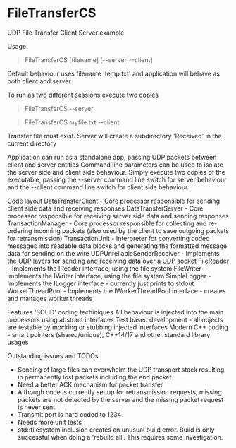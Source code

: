 # FileTransferCS
UDP File Transfer Client Server example

Usage:
> FileTransferCS [filename] [--server|--client]

Default behaviour uses filename 'temp.txt' and application will behave as both client and server.

To run as two different sessions execute two copies
> FileTransferCS --server

> FileTransferCS myfile.txt --client

Transfer file must exist.  Server will create a subdirectory 'Received' in the current directory

Application can run as a standalone app, passing UDP packets between client and server entities
Command line parameters can be used to isolate the server side and client side behaviour.  Simply execute two copies of the executable, passing the --server command line switch
for server behaviour and the --client command line switch for client side behaviour.

Code layout
DataTransferClient - Core processor responsible for sending client side data and receiving responses
DataTransferServer - Core processor responsible for receiving server side data and sending responses
TransactionManager - Core processor responsible for collecting and re-ordering incoming packets (also used by the client to save outgoing packets for retransmission)
TransactionUnit - Interpreter for converting coded messages into readable data blocks and generating the formatted message data for sending on the wire
UDPUnreliableSenderReceiver - Implements the UDP layers for sending and receiving data over a UDP socket
FileReader - Implements the IReader interface, using the file system
FileWriter - Implements the IWriter interface, using the file system
SimpleLogger - Implements the ILogger interface - currently just prints to stdout
WorkerThreadPool - Implements the IWorkerThreadPool interface - creates and manages worker threads

Features
'SOLID' coding techiniques
All behaviour is injected into the main processors using abstract interfaces
Test based development - all objects are testable by mocking or stubbing injected interfaces
Modern C++ coding - smart pointers (shared/unique), C++14/17 and other standard library usages


Outstanding issues and TODOs
- Sending of large files can overwhelm the UDP transport stack resulting in permanently lost packets including the end packet
- Need a better ACK mechanism for packet transfer
- Although code is currently set up for retransmission requests, missing packets are not detected by the server and the missing packet
  request is never sent
- Transmit port is hard coded to 1234
- Needs more unit tests
- std::filesystem inclusion creates an unusual build error.  Build is only successful when doing a 'rebuild all'.  This requires some investigation.
